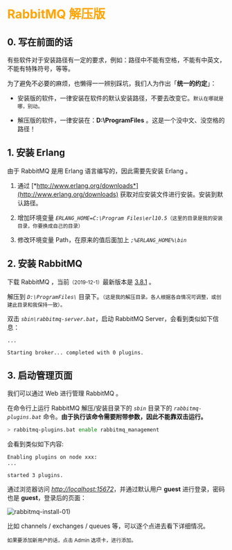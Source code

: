 # <font color="orange">RabbitMQ 解压版</font>

## 0. 写在前面的话

有些软件对于安装路径有一定的要求，例如：路径中不能有空格，不能有中英文，不能有特殊符号，等等。

为了避免不必要的麻烦，也懒得一一辨别踩坑，我们人为作出「**统一的约定**」：

- 安装版的软件，一律安装在软件的默认安装路径，不要去改变它。<small>默认在哪就是哪，别动。</small>

- 解压版的软件，一律安装在：**D:\ProgramFiles** 。这是一个没中文、没空格的路径！


## 1. 安装 Erlang

由于 RabbitMQ 是用 Erlang 语言编写的，因此需要先安装 Erlang 。

1. 通过 [*http://www.erlang.org/downloads*](http://www.erlang.org/downloads) 获取对应安装文件进行安装。安装到默认路径。

2. 增加环境变量 *`ERLANG_HOME=C:\Program Files\erl10.5`*<small>（这里的目录是我的安装目录，你要换成自己的目录）</small>

3. 修改环境变量 Path，在原来的值后面加上 *`;%ERLANG_HOME%\bin`*


## 2. 安装 RabbitMQ

下载 RabbitMQ ，当前<small>（2019-12-1）</small>最新版本是 [3.8.1](https://github.com/rabbitmq/rabbitmq-server/releases/download/v3.8.1/rabbitmq-server-windows-3.8.1.zip) 。

解压到 *`D:\ProgramFiles\`* 目录下。<small>（这是我的解压目录。各人根据各自情况可调整，或创建此目录和我保持一致）。</small>

双击 *`sbin\rabbitmq-server.bat`*，启动 RabbitMQ Server，会看到类似如下信息：

```
...

Starting broker... completed with 0 plugins.
```

## 3. 启动管理页面

我们可以通过 Web 进行管理 RabbitMQ 。

在命令行上运行 RabbitMQ 解压/安装目录下的 *`sbin`* 目录下的 *`rabbitmq-plugins.bat`* 命令。<strong>由于执行该命令需要附带参数，因此不能靠双击运行。</strong>

```sh
> rabbitmq-plugins.bat enable rabbitmq_management
```

会看到类似如下内容:

```
Enabling plugins on node xxx:
...

started 3 plugins.
```

通过浏览器访问 [*http://localhost:15672*](http://localhost:15672)，并通过默认用户 **guest** 进行登录，密码也是 **guest**，登录后的页面：

![rabbitmq-install-01)](./img/rabbitmq-install-01.png)

比如 channels / exchanges / queues 等，可以逐个点进去看下详细情况。

<small>如果要添加新用户的话，点击 Admin 选项卡，进行添加。</small>

